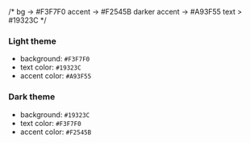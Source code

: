 /*
bg -> #F3F7F0
accent -> #F2545B
darker accent -> #A93F55
text > #19323C
 */
 
### Light theme
- background: `#F3F7F0`
- text color: `#19323C`
- accent color: `#A93F55`

 ### Dark theme
 - background: `#19323C`
 - text color: `#F3F7F0`
 - accent color: `#F2545B`
